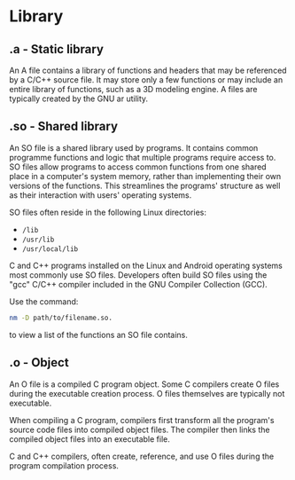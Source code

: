 # Library

## .a   -   Static library

An A file contains a library of functions and headers that may be referenced by a C/C++ source file.
It may store only a few functions or may include an entire library of functions, such as a 3D modeling engine.
A files are typically created by the GNU ar utility.

## .so  -   Shared library

An SO file is a shared library used by programs. It contains common programme functions and logic that multiple
programs require access to. SO files allow programs to access common functions from one shared place in a computer's
system memory, rather than implementing their own versions of the functions. This streamlines the programs' structure
as well as their interaction with users' operating systems.

SO files often reside in the following Linux directories:


- ```/lib```
- ```/usr/lib```
- ```/usr/local/lib```

C and C++ programs installed on the Linux and Android operating systems most commonly use SO files. Developers often 
build SO files using the "gcc" C/C++ compiler included in the GNU Compiler Collection (GCC).

Use the command:

```sh
nm -D path/to/filename.so.
```

to view a list of the functions an SO file contains.

##  .o   -  Object

An O file is a compiled C program object. Some C compilers create O files during the executable creation
process. O files themselves are typically not executable.

When compiling a C program, compilers first transform all the program's source code files into compiled
object files. The compiler then links the compiled object files into an executable file.

C and C++ compilers, often create, reference, and use O files during the program compilation process.
